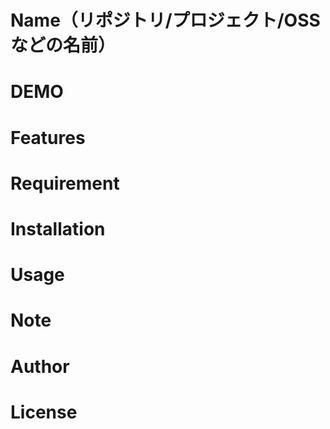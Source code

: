 # Name（リポジトリ/プロジェクト/OSSなどの名前）


# DEMO


# Features


# Requirement


# Installation


# Usage


# Note


# Author


# License